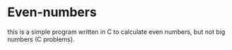 # Even-numbers
this is a simple program written in C to calculate even numbers, but not big numbers (C problems).
